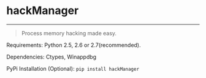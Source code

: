 # hackManager

***

> Process memory hacking made easy.


Requirements: Python 2.5, 2.6 or 2.7(recommended).

Dependencies: Ctypes, Winappdbg

PyPi Installation (Optional): `pip install hackManager`
